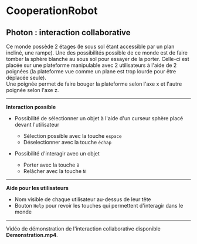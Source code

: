 # CooperationRobot

## Photon : interaction collaborative

Ce monde possède 2 étages (le sous sol étant accessible par un plan incliné, une rampe). 
Une des possibilités possible de ce monde est de faire tomber la sphère blanche au sous sol pour essayer de la porter. Celle-ci est placée sur une plateforme manipulable avec 2 utilisateurs à l'aide de 2 poignées (la plateforme vue comme un plane est trop lourde pour être déplacée seule).  
Une poignée permet de faire bouger la plateforme selon l'axe x et l'autre poignée selon l'axe z.  

***

**Interaction possible** 

* Possibilité de sélectionner un objet à l'aide d'un curseur sphère placé devant l'utilisateur
	* Sélection possible avec la touche `espace`
	* Déselectionner avec la touche `échap`

* Possibilité d'interagir avec un objet  
	*  Porter avec la touche `B`
	*  Relâcher avec la touche `N`

*** 

**Aide pour les utilisateurs**

* Nom visible de chaque utilisateur au-dessus de leur tête
* Bouton `Help` pour revoir les touches qui permettent d'interagir dans le monde

***

Vidéo de démonstration de l'interaction collaborative disponible **Demonstration.mp4**.
